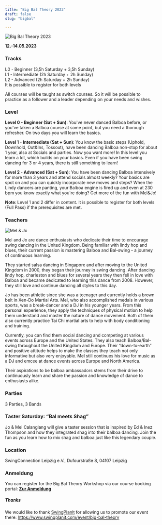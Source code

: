```yaml
---
title: "Big Bal Theory 2023"
draft: false
slug: "bigbal"

---
```


![Big Bal Theory 2023](../../slider_bigbal_2023.png)

**12.-14.05.2023**

### Tracks
L0 - Beginner (3,5h Saturday + 3,5h Sunday)  
L1 - Intermediate (2h Saturday + 2h Sunday)  
L2 - Advanced (2h Saturday + 2h Sunday)  
It is possible to register for both levels

All courses will be taught as switch courses. So it will be possible to practice as a follower and a leader depending on your needs and wishes.

### Level
**Level 0 - Beginner (Sat + Sun)**: You've never danced Balboa before, or you've taken a Balboa course at some point, but you need a thorough refresher. On two days you will learn the basics.

**Level 1 - Intermediate (Sat + Sun)**: You know the basic steps (Uphold, Downhold, Out&Ins, Tossout), have been dancing Balboa non-stop for about 1 year, also at Socials and parties. Now you want more! In this level you learn a lot, which builds on your basics. Even if you have been swing dancing for 3 or 4 years, there is still something to learn!

**Level 2 - Advanced (Sat + Sun)**: You have been dancing Balboa intensively for more than 3 years and attend socials almost weekly? Your basics are spot on and you can quickly incorporate new moves and steps? When the Lindy dancers are panting, your Balboa engine is fired up and even at 230 bpm you know exactly what you're doing? Get more of the fun with Mel&Jo!

**Note**: Level 1 and 2 differ in content. It is possible to register for both levels (Full Pass) if the prerequisites are met.


### Teachers

![Mel & Jo](../../mel_jo.jpg)

Mel and Jo are dance enthusiasts who dedicate their time to encourage swing dancing in the United Kingdom. Being familiar with lindy hop and blues, their current passion is mastering Balboa and Bal-swing - a journey of continuous learning.

They started salsa dancing in Singapore and after moving to the United Kingdom in 2000, they began their journey in swing dancing. After dancing lindy hop, charleston and blues for several years they then fell in love with Balboa and became dedicated to learning this dance from 2008. However, they still love and continue dancing all styles to this day.

Jo has been athletic since she was a teenager and currently holds a brown belt in Xen-Do Martial Arts. Mel, who also accomplished medals in various sports, was a break-dancer and a DJ in his younger years. From this personal experience, they apply the techniques of physical motion to help them understand and master the nature of dance movement. Both of them also currently practice Tai Chi martial arts to help with body conditioning and training.

Currently, you can find them social dancing and competing at various events across Europe and the United States. They also teach Balboa/Bal-swing throughout the United Kingdom and Europe. Their “down-to-earth” and positive attitude helps to make the classes they teach not only informative but also very enjoyable. Mel still continues his love for music as a DJ and emcee at dance events across Europe and North America.

Their aspirations to be balboa ambassadors stems from their drive to continuously learn and share the passion and knowledge of dance to enthusiasts alike.

### Parties
3 Parties, 3 Bands

### Taster Saturday: “Bal meets Shag”
Jo & Mel Calanglang will give a taster session that is inspired by Ed & Inez Thompson and how they integrated shag into their balboa dancing. Join the fun as you learn how to mix shag and balboa just like this legendary couple.

### Location
SwingConnection Leipzig e.V., Dufourstraße 8, 04107 Leipzig

### Anmeldung
You can register for the Big Bal Theory Workshop via our course booking portal:
**[Zur Anmeldung](https://scl.swinggeeks.de/BBT2023/)**

##### Thanks
We would like to thank [SwingPlanIt](https://www.swingplanit.com/) for allowing us to promote our event there: https://www.swingplanit.com/event/big-bal-theory